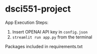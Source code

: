 # dsci551-project

App Execution Steps:
1. Insert OPENAI API key in `config.json`
2. `streamlit run app.py` from the terminal

Packages included in requirements.txt